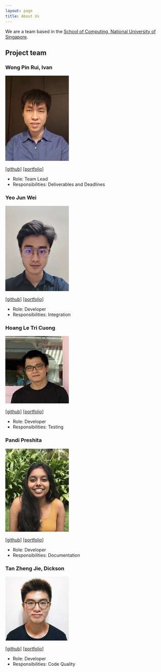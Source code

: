 ```yaml
---
layout: page
title: About Us
---
```


We are a team based in the [School of Computing, National University of Singapore](http://www.comp.nus.edu.sg).

## Project team

### Wong Pin Rui, Ivan

<img src="images/wpinrui.png" width="200px">

[[github](https://github.com/wpinrui)]
[[portfolio](team/wpinrui.md)]

* Role: Team Lead
* Responsibilities: Deliverables and Deadlines

### Yeo Jun Wei

<img src="images/junwei3112.png" width="200px">

[[github](https://github.com/JunWei3112)]
[[portfolio](team/junwei3112.md)]

* Role: Developer
* Responsibilities: Integration

### Hoang Le Tri Cuong

<img src="images/ernestcuong.png" width="200px">

[[github](https://github.com/ErnestCuong)]
[[portfolio](team/ernestcuong.md)]

* Role: Developer
* Responsibilities: Testing

### Pandi Preshita

<img src="images/preshita01.png" width="200px">

[[github](http://github.com/preshita01)]
[[portfolio](team/preshita01.md)]

* Role: Developer
* Responsibilities: Documentation

### Tan Zheng Jie, Dickson

<img src="images/dt-td.png" width="200px">

[[github](http://github.com/dt-td)]
[[portfolio](team/dt-td.md)]

* Role: Developer
* Responsibilities: Code Quality
